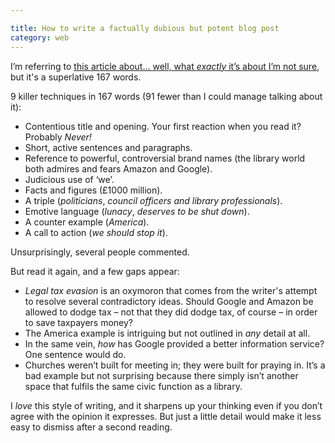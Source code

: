 ```yaml
---

title: How to write a factually dubious but potent blog post
category: web
---
```


I’m referring to [this article about… well, what _exactly_ it’s about I’m not sure](http://www.goodlibraryguide.com/blog/archives/2013/06/amazon_and_goog.html), but it's a superlative 167 words.

9 killer techniques in 167 words (91 fewer than I could manage talking about it):

* Contentious title and opening. Your first reaction when you read it? Probably _Never!_
* Short, active sentences and paragraphs.
* Reference to powerful, controversial brand names (the library world both admires and fears Amazon and Google).
* Judicious use of ‘we’.
* Facts and figures (£1000 million).
* A triple (*politicians*, *council officers and library professionals*).
* Emotive language (*lunacy*, *deserves to be shut down*).
* A counter example (*America*).
* A call to action (*we should stop it*).

Unsurprisingly, several people commented.

But read it again, and a few gaps appear:

* _Legal tax evasion_ is an oxymoron that comes from the writer's attempt to resolve several contradictory ideas. Should Google and Amazon be allowed to dodge tax – not that they did dodge tax, of course – in order to save taxpayers money?
* The America example is intriguing but not outlined in _any_ detail at all.
* In the same vein, _how_ has Google provided a better information service? One sentence would do.
* Churches weren’t built for meeting in; they were built for praying in. It’s a bad example but not surprising because there simply isn’t another space that fulfils the same civic function as a library.

I _love_ this style of writing, and it sharpens up your thinking even if you don’t agree with the opinion it expresses. But just a little detail would make it less easy to dismiss after a second reading.
